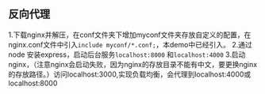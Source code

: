 ## 反向代理
 1.下载nginx并解压，在conf文件夹下增加myconf文件夹存放自定义的配置，在nginx.conf文件中引入`include myconf/*.conf;`，本demo中已经引入。
 2.通过node 安装express，启动后台服务`localhost:8000` 和`localhost:4000` 
 3.启动nginx，（注意nginx会启动失败，因为nginx的存放目录不能有中文，要更换nginx的存放路径。）访问localhost:3000,实现负载均衡，会代理到localhost:4000或localhost:8000
 